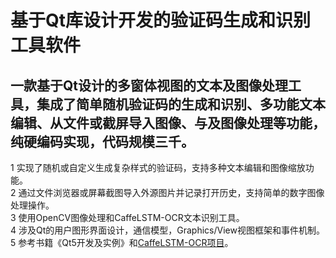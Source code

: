 # 基于Qt库设计开发的验证码生成和识别工具软件
## 一款基于Qt设计的多窗体视图的文本及图像处理工具，集成了简单随机验证码的生成和识别、多功能文本编辑、从文件或截屏导入图像、与及图像处理等功能，纯硬编码实现，代码规模三千。<br>
1 实现了随机或自定义生成复杂样式的验证码，支持多种文本编辑和图像缩放功能。<br>
2	通过文件浏览器或屏幕截图导入外源图片并记录打开历史，支持简单的数字图像处理操作。<br>
3	使用OpenCV图像处理和CaffeLSTM-OCR文本识别工具。<br>
4	涉及Qt的用户图形界面设计，通信模型，Graphics/View视图框架和事件机制。<br>
5 参考书籍《Qt5开发及实例》和[CaffeLSTM-OCR项目](https://github.com/dlunion/CaffeLSTM-OCR)。<br>

